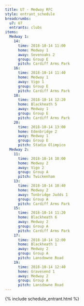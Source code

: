 ```yaml
---
title: U7 - Medway RFC
style: entrant_schedule
breadcrumbs:
  u7: U7
  entrants: clubs
items:
  Medway 1:
    14:
      time: 2018-10-14 11:00
      home: Medway 1
      away: Sevenoaks 2
      group: Group E
      pitch: Cardiff Arms Park
    16:
      time: 2018-10-14 11:40
      home: Medway 1
      away: Vigo 1
      group: Group E
      pitch: Cardiff Arms Park
    18:
      time: 2018-10-14 12:20
      home: Blackheath 5
      away: Medway 1
      group: Group E
      pitch: Cardiff Arms Park
    20:
      time: 2018-10-14 13:00
      home: Edenbridge 2
      away: Medway 1
      group: Group E
      pitch: Stadio Olimpico
  Medway 2:
    11:
      time: 2018-10-14 10:00
      home: Medway 2
      away: Vigo 2
      group: Group A
      pitch: Twickenham
    13:
      time: 2018-10-14 10:40
      home: Medway 2
      away: Tonbridge Judds 1
      group: Group A
      pitch: Cardiff Arms Park
    15:
      time: 2018-10-14 11:20
      home: Blackheath 6
      away: Medway 2
      group: Group A
      pitch: Cardiff Arms Park
    17:
      time: 2018-10-14 12:00
      home: Blackheath 1
      away: Medway 2
      group: Group A
      pitch: Lansdowne Road
    19:
      time: 2018-10-14 12:40
      home: Gravesend 1
      away: Medway 2
      group: Group A
      pitch: Lansdowne Road
---
```


{% include schedule_entrant.html %}
